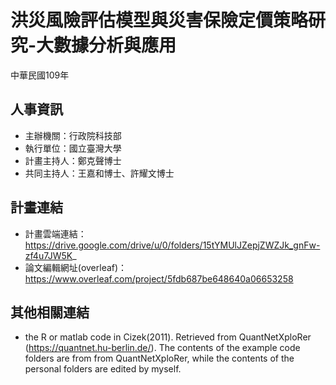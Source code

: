 # 洪災風險評估模型與災害保險定價策略研究-大數據分析與應用
中華民國109年

## 人事資訊
+ 主辦機關：行政院科技部 <br>
+ 執行單位：國立臺灣大學 <br>
+ 計畫主持人：鄭克聲博士 <br>
+ 共同主持人：王嘉和博士、許耀文博士 <br>

## 計畫連結
+ 計畫雲端連結：https://drive.google.com/drive/u/0/folders/15tYMUlJZepjZWZJk_gnFw-zf4u7JW5K_ <br>
+ 論文編輯網址(overleaf)：https://www.overleaf.com/project/5fdb687be648640a06653258 <br>

## 其他相關連結
+ the R or matlab code in Cizek(2011). Retrieved from QuantNetXploRer (https://quantnet.hu-berlin.de/).
The contents of the example code folders are from from QuantNetXploRer, while the contents of the personal folders are edited by myself.

